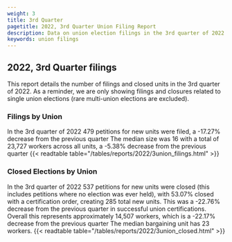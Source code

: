```yaml
---
weight: 3
title: 3rd Quarter
pagetitle: 2022, 3rd Quarter Union Filing Report
description: Data on union election filings in the 3rd quarter of 2022
keywords: union filings
---
```


## 2022, 3rd Quarter filings

This report details the number of filings and closed units in the 3rd quarter of 2022. As a reminder, we are only showing filings and closures related to single union elections (rare multi-union elections are excluded).

### Filings by Union
In the 3rd quarter of 2022 479 petitions for new units were filed, a -17.27% decrease from the previous quarter The median size was 16 with a total of 23,727 workers across all units, a -5.38% decrease from the previous quarter
{{< readtable table="/tables/reports/2022/3union_filings.html" >}}

### Closed Elections by Union
In the 3rd quarter of 2022 537 petitions for new units were closed (this includes petitions where no election was ever held), with 53.07% closed with a certification order, creating 285 total new units. This was a -22.76% decrease from the previous quarter in successful union certifications. Overall this represents approximately 14,507 workers, which is a -22.17% decrease from the previous quarter The median bargaining unit has 23 workers.
{{< readtable table="/tables/reports/2022/3union_closed.html" >}}
